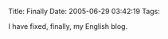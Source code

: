 Title: Finally
Date: 2005-06-29 03:42:19
Tags: 

I have fixed, finally, my English blog.<br/><br/><br/><br/>
